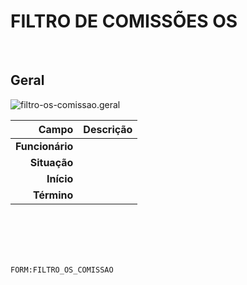 # FILTRO DE COMISSÕES OS
<br>

## Geral
![filtro-os-comissao.geral](https://raw.githubusercontent.com/netforcews/docs-erp/master/geral/imagens/filtro-os-comissao.geral.png)

Campo | Descrição
--:|---
**Funcionário** | 
**Situação** | 
**Início** | 
**Término** | 
<br>
<br>
<br>
<br>

```FORM:FILTRO_OS_COMISSAO```
